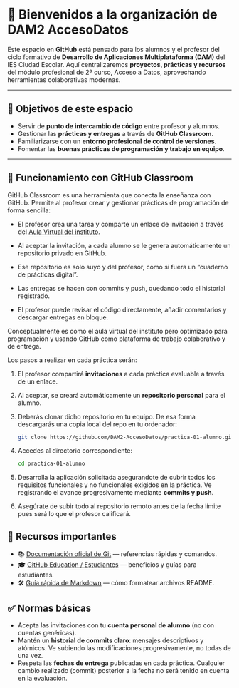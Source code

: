 # 👋 Bienvenidos a la organización de DAM2 AccesoDatos

Este espacio en **GitHub** está pensado para los alumnos y el profesor del ciclo formativo de **Desarrollo de Aplicaciones Multiplataforma (DAM)** del IES Ciudad Escolar. Aquí centralizaremos **proyectos, prácticas y recursos** del módulo profesional de 2º curso, Acceso a Datos, aprovechando herramientas colaborativas modernas.

---

## 🎯 Objetivos de este espacio

- Servir de **punto de intercambio de código** entre profesor y alumnos.  
- Gestionar las **prácticas y entregas** a través de **GitHub Classroom**.  
- Familiarizarse con un **entorno profesional de control de versiones**.  
- Fomentar las **buenas prácticas de programación y trabajo en equipo**.

---

## 📝 Funcionamiento con GitHub Classroom

GitHub Classroom es una herramienta que conecta la enseñanza con GitHub. Permite al profesor crear y gestionar prácticas de programación de forma sencilla:

- El profesor crea una tarea y comparte un enlace de invitación a través del [Aula Virtual del instituto](https://aulavirtual3.educa.madrid.org/ies.ciudadescolar.madrid/course/view.php?id=663).

- Al aceptar la invitación, a cada alumno se le genera automáticamente un repositorio privado en GitHub.
- Ese repositorio es solo suyo y del profesor, como si fuera un “cuaderno de prácticas digital”.
- Las entregas se hacen con commits y push, quedando todo el historial registrado.
- El profesor puede revisar el código directamente, añadir comentarios y descargar entregas en bloque.

Conceptualmente es como el aula virtual del instituto pero optimizado para programación y usando GitHub como plataforma de trabajo colaborativo y de entrega.

Los pasos a realizar en cada práctica serán:

1. El profesor compartirá **invitaciones** a cada práctica  evaluable a través de un enlace.
2. Al aceptar, se creará automáticamente un **repositorio personal** para el alumno.
3. Deberás clonar dicho repositorio en tu equipo. De esa forma descargarás una copia local del repo en tu ordenador:

    ```bash
    git clone https://github.com/DAM2-AccesoDatos/practica-01-alumno.git
    ```

4. Accedes al directorio correspondiente:

    ```bash
    cd practica-01-alumno
    ```

5. Desarrolla la aplicación solicitada asegurandote de cubrir todos los requisitos funcionales y no funcionales exigidos en la práctica. Ve registrando el avance progresivamente mediante **commits y push**.

6. Asegúrate de subir todo al repositorio remoto antes de la fecha límite pues será lo que el profesor calificará.

## 📌 Recursos importantes

- 📚 [Documentación oficial de Git](https://git-scm.com/doc) — referencias rápidas y comandos.  
- 🎓 [GitHub Education / Estudiantes](https://education.github.com/students) — beneficios y guías para estudiantes.  
- 🛠️ [Guía rápida de Markdown](https://www.markdownguide.org/basic-syntax/) — cómo formatear archivos README.  

## ✅ Normas básicas

- Acepta las invitaciones con tu **cuenta personal de alumno** (no con cuentas genéricas).
- Mantén un **historial de commits claro**: mensajes descriptivos y atómicos. Ve subiendo las modificaciones progresivamente, no todas de una vez.
- Respeta las **fechas de entrega** publicadas en cada práctica. Cualquier cambio realizado (commit) posterior a la fecha no será tenido en cuenta en la evaluación.
